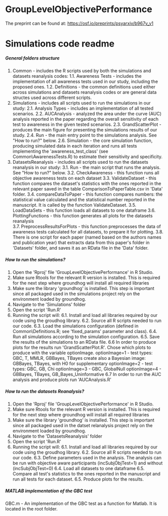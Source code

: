 # GroupLevelObjectivePerformance

The preprint can be found at: https://osf.io/preprints/psyarxiv/b967v_v1

# Simulations code readme

##### General folders structure

1. Common - includes the R scripts used by both the simulations and datasets reanalysis codes:
   1.1. Awareness Tests - includes the implementation of all awareness tests used in our study, including the proposed ones.
   1.2. Definitions - the common definitions used either across simulations and datasets reanalysis codes or are general data structes used across different scripts.
2. Simulations - includes all scripts used to run the simulations in our study:
   2.1. Analysis Types - includes an implementation of all tested scenarios.
   2.2. AUCAnalysis - analyzed the area under the curve (AUC) analysis reported in the paper regarding the overall sensitivity of each test to awareness in the given tested scenarios.
   2.3. GrandScatterPlot - produces the main figure for presenting the simulations results of our study.
   2.4. Run - the main entry point to the simulations analysis. See "How to run?" below.
   2.6. Simulation - the core simulation function, producing simulated data in each iteration and runs all tests implementing the 'awareness\_test\_class' (see Common\\AwarenessTests.R) to estimate their sensitivity and specificity.
3. DatasetsReanalysis - includes all scripts used to run the datasets reanalysis in our study:
   3.1. Run - the main script that runs the analysis. See "How to run?" below.
   3.2. CheckAwareness - this function runs all objective awareness tests on each dataset
   3.3. ValidateDataset - this function compares the dataset's statistics with the ones reported in the relevant paper saved in the table ComparisonToPaperTable.csv in 'Data' folder.
   3.4. compareDataToPaper - this function compares numbers: the statistical value calculated and the statistical number reported in the manuscript. It is called by the function ValidateDataset.
   3.5. LoadDataSets - this function loads all datasets to one dataframe
   3.6. PlottingFunctions - this function generates all plots for the datasets reanalysis  
   3.7. PreprocessResultsForPlots - this function preprocesses the data of awareness tests calculated for all datasets, to prepare it for plotting.
   3.8. There is one script for each paper (named based on the authors names and publication year) that extracts data from this paper's folder in 'Datasets' folder, and saves it as an RData file in the 'Data' folder.

##### How to run the simulations?

1. Open the 'Rproj' file 'GroupLevelObjectivePerformance' in R Studio.
2. Make sure Rtools for the relevant R version is installed. This is required for the next step where groundhog will install all required libraries
3. Make sure the library 'groundhog' is installed. This step is important since all packaged used in the simulations project rely on the environment loaded by groundhog.
4. Navigate to the 'Simulations' folder
5. Open the script 'Run.R'
6. Running the script will:
   6.1. Install and load all libraries required by our code using the groudhog library.
   6.2. Source all R scripts needed to run our code.
   6.3. Load the simulations configuration (defined in Common\\Definitions.R; see 'fixed\_params' parameter and class).
   6.4. Run all simulations according to the simulation configuration.
   6.5. Save the results of the simulations to an RData file.
   6.6 In order to produce plots for the results run 'GrandScatterPlot.R'. Chose which plots to produce with the variable optionImage.
   optionImage=1 - test types: GBC, T, MMLR, GBBayes, TBayes
   create also a Bayesian image:  GBBayes, TBayes, with H0 for supplementary
   optionImage=2 - test types: GBC, GB, Chi
   optionImage=3 - GBC, GlobalNull
   optionImage=4 - GBBayes, TBayes, GB\_Bayes\_Uninformative
   6.7 In order to run the AUC analysis and produce plots run 'AUCAnalysis.R'

##### How to run the datasets Reanalysis?

1. Open the 'Rproj' file 'GroupLevelObjectivePerformance' in R Studio.
2. Make sure Rtools for the relevant R version is installed. This is required for the next step where groundhog will install all required libraries
3. Make sure the library 'groundhog' is installed. This step is important since all packaged used in the datset relanalysis project rely on the environment loaded by groundhog.
4. Navigate to the 'DatasetsReanalysis' folder
5. Open the script 'Run.R'
6. Running the script will:
   6.1. Install and load all libraries required by our code using the groudhog library.
   6.2. Source all R scripts needed to run our code.
   6.3. Define parameters used in the analysis. The analysis can be run with objective aware participants (incSubjObjTest=1) and without (incSubjObjTest=0)
   6.4. Load all datasets to one dataframe
   6.5. Compare all test's statistics to the ones reported in the manuscript and run all tests for each dataset.
   6.5. Produce plots for the results.

##### MATLAB implementation of the GBC test

GBC.m - An implementation of the GBC test as a function for Matlab. It is located in the root folder.

